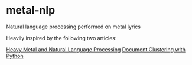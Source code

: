 # metal-nlp
Natural language processing performed on metal lyrics

Heavily inspired by the following two articles:

[Heavy Metal and Natural Language Processing](http://www.degeneratestate.org/posts/2016/Apr/20/heavy-metal-and-natural-language-processing-part-1/)
[Document Clustering with Python](http://brandonrose.org/clustering)
